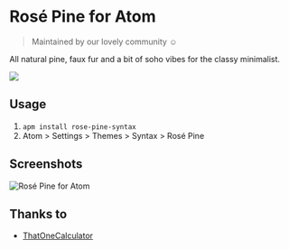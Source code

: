 # Rosé Pine for Atom

> Maintained by our lovely community ☺️

All natural pine, faux fur and a bit of soho vibes for the classy minimalist.

[![](https://img.shields.io/badge/Rosé%20Pine%20Theme-191724)](https://github.com/rose-pine/rose-pine-theme)

## Usage

1. `apm install rose-pine-syntax`
2. Atom > Settings > Themes > Syntax > Rosé Pine

## Screenshots

![Rosé Pine for Atom](https://i.imgur.com/PtMmXQk.png)

## Thanks to

- [ThatOneCalculator](https://github.com/thatonecalculator)


